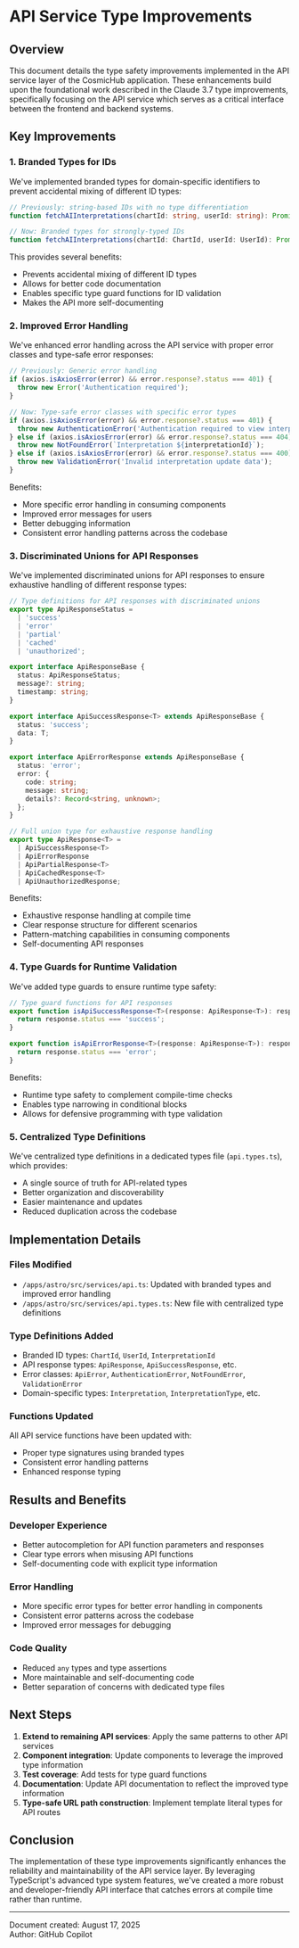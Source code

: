 # API Service Type Improvements

## Overview

This document details the type safety improvements implemented in the API service layer of the CosmicHub application. These enhancements build upon the foundational work described in the Claude 3.7 type improvements, specifically focusing on the API service which serves as a critical interface between the frontend and backend systems.

## Key Improvements

### 1. Branded Types for IDs

We've implemented branded types for domain-specific identifiers to prevent accidental mixing of different ID types:

```typescript
// Previously: string-based IDs with no type differentiation
function fetchAIInterpretations(chartId: string, userId: string): Promise<InterpretationResponse> { /* ... */ }

// Now: Branded types for strongly-typed IDs
function fetchAIInterpretations(chartId: ChartId, userId: UserId): Promise<InterpretationResponse> { /* ... */ }
```

This provides several benefits:

- Prevents accidental mixing of different ID types
- Allows for better code documentation
- Enables specific type guard functions for ID validation
- Makes the API more self-documenting

### 2. Improved Error Handling

We've enhanced error handling across the API service with proper error classes and type-safe error responses:

```typescript
// Previously: Generic error handling
if (axios.isAxiosError(error) && error.response?.status === 401) {
  throw new Error('Authentication required');
}

// Now: Type-safe error classes with specific error types
if (axios.isAxiosError(error) && error.response?.status === 401) {
  throw new AuthenticationError('Authentication required to view interpretations');
} else if (axios.isAxiosError(error) && error.response?.status === 404) {
  throw new NotFoundError(`Interpretation ${interpretationId}`);
} else if (axios.isAxiosError(error) && error.response?.status === 400) {
  throw new ValidationError('Invalid interpretation update data');
}
```

Benefits:

- More specific error handling in consuming components
- Improved error messages for users
- Better debugging information
- Consistent error handling patterns across the codebase

### 3. Discriminated Unions for API Responses

We've implemented discriminated unions for API responses to ensure exhaustive handling of different response types:

```typescript
// Type definitions for API responses with discriminated unions
export type ApiResponseStatus = 
  | 'success' 
  | 'error' 
  | 'partial' 
  | 'cached' 
  | 'unauthorized';

export interface ApiResponseBase {
  status: ApiResponseStatus;
  message?: string;
  timestamp: string;
}

export interface ApiSuccessResponse<T> extends ApiResponseBase {
  status: 'success';
  data: T;
}

export interface ApiErrorResponse extends ApiResponseBase {
  status: 'error';
  error: {
    code: string;
    message: string;
    details?: Record<string, unknown>;
  };
}

// Full union type for exhaustive response handling
export type ApiResponse<T> = 
  | ApiSuccessResponse<T> 
  | ApiErrorResponse 
  | ApiPartialResponse<T> 
  | ApiCachedResponse<T> 
  | ApiUnauthorizedResponse;
```

Benefits:

- Exhaustive response handling at compile time
- Clear response structure for different scenarios
- Pattern-matching capabilities in consuming components
- Self-documenting API responses

### 4. Type Guards for Runtime Validation

We've added type guards to ensure runtime type safety:

```typescript
// Type guard functions for API responses
export function isApiSuccessResponse<T>(response: ApiResponse<T>): response is ApiSuccessResponse<T> {
  return response.status === 'success';
}

export function isApiErrorResponse<T>(response: ApiResponse<T>): response is ApiErrorResponse {
  return response.status === 'error';
}
```

Benefits:

- Runtime type safety to complement compile-time checks
- Enables type narrowing in conditional blocks
- Allows for defensive programming with type validation

### 5. Centralized Type Definitions

We've centralized type definitions in a dedicated types file (`api.types.ts`), which provides:

- A single source of truth for API-related types
- Better organization and discoverability
- Easier maintenance and updates
- Reduced duplication across the codebase

## Implementation Details

### Files Modified

- `/apps/astro/src/services/api.ts`: Updated with branded types and improved error handling
- `/apps/astro/src/services/api.types.ts`: New file with centralized type definitions

### Type Definitions Added

- Branded ID types: `ChartId`, `UserId`, `InterpretationId`
- API response types: `ApiResponse`, `ApiSuccessResponse`, etc.
- Error classes: `ApiError`, `AuthenticationError`, `NotFoundError`, `ValidationError`
- Domain-specific types: `Interpretation`, `InterpretationType`, etc.

### Functions Updated

All API service functions have been updated with:

- Proper type signatures using branded types
- Consistent error handling patterns
- Enhanced response typing

## Results and Benefits

### Developer Experience

- Better autocompletion for API function parameters and responses
- Clear type errors when misusing API functions
- Self-documenting code with explicit type information

### Error Handling

- More specific error types for better error handling in components
- Consistent error patterns across the codebase
- Improved error messages for debugging

### Code Quality

- Reduced `any` types and type assertions
- More maintainable and self-documenting code
- Better separation of concerns with dedicated type files

## Next Steps

1. **Extend to remaining API services**: Apply the same patterns to other API services
2. **Component integration**: Update components to leverage the improved type information
3. **Test coverage**: Add tests for type guard functions
4. **Documentation**: Update API documentation to reflect the improved type information
5. **Type-safe URL path construction**: Implement template literal types for API routes

## Conclusion

The implementation of these type improvements significantly enhances the reliability and maintainability of the API service layer. By leveraging TypeScript's advanced type system features, we've created a more robust and developer-friendly API interface that catches errors at compile time rather than runtime.

---

Document created: August 17, 2025  
Author: GitHub Copilot
